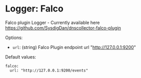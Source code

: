 # Logger: Falco

Falco plugin Logger - Currently available here https://github.com/SysdigDan/dnscollector-falco-plugin

Options:
- `url`: (string) Falco Plugin endpoint url "http://127.0.0.1:9200"

Default values:

```
falco:
  url: "http://127.0.0.1:9200/events"
```
